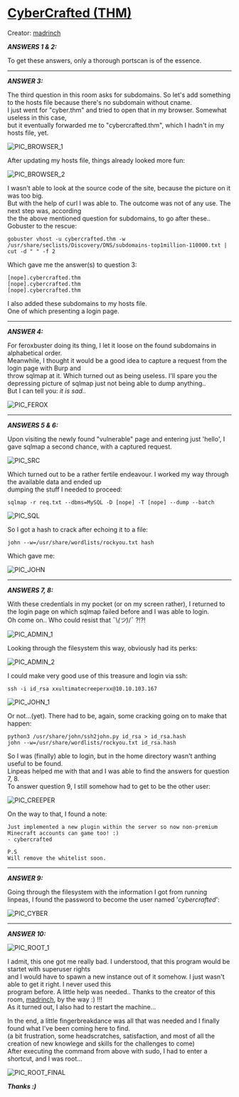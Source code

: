 # [CyberCrafted (THM)](https://tryhackme.com/room/cybercrafted)
Creator: [madrinch](https://tryhackme.com/p/madrinch)

***ANSWERS 1 & 2:***

To get these answers, only a thorough portscan is of the essence.

--------------------------------------------------------------------------------------------

***ANSWER 3:***

The third question in this room asks for subdomains. So let's add something to the hosts file because there's no subdomain without cname.  
I just went for "cyber.thm" and tried to open that in my browser. Somewhat useless in this case,  
but it eventually forwarded me to "cybercrafted.thm", which I hadn't in my hosts file, yet. 

![PIC_BROWSER_1](https://user-images.githubusercontent.com/93183445/142762125-937aa05d-b22e-43ba-a61b-6f71ff12786b.png)

After updating my hosts file, things already looked more fun:

![PIC_BROWSER_2](https://user-images.githubusercontent.com/93183445/142762134-2ee455c2-b7b3-4716-97f8-3c563b1f932b.png)

I wasn't able to look at the source code of the site, because the picture on it was too big.  
But with the help of curl I was able to. The outcome was not of any use. The next step was, according  
the the above mentioned question for subdomains, to go after these.. Gobuster to the rescue:
```
gobuster vhost -u cybercrafted.thm -w /usr/share/seclists/Discovery/DNS/subdomains-top1million-110000.txt | cut -d " " -f 2
```
Which gave me the answer(s) to question 3:
```
[nope].cybercrafted.thm
[nope].cybercrafted.thm
[nope].cybercrafted.thm
```
I also added these subdomains to my hosts file.  
One of which presenting a login page. 

--------------------------------------------------------------------------------------------

***ANSWER 4:***

For feroxbuster doing its thing, I let it loose on the found subdomains in alphabetical order.  
Meanwhile, I thought it would be a good idea to capture a request from the login page with Burp and  
throw sqlmap at it. Which turned out as being useless. I'll spare you the depressing picture of sqlmap just not being able to dump anything..  
But I can tell you: *it is sad..*
 
![PIC_FEROX](https://user-images.githubusercontent.com/93183445/142762339-5a073028-6219-468c-8996-52302caef76c.png)

--------------------------------------------------------------------------------------------

***ANSWERS 5 & 6:***

Upon visiting the newly found "vulnerable" page and entering just 'hello', I gave sqlmap a second chance, with a captured request.

![PIC_SRC](https://user-images.githubusercontent.com/93183445/142762394-9ba6a145-85c8-4add-a61b-390b9eff87ee.png)

Which turned out to be a rather fertile endeavour. I worked my way through the available data and ended up  
dumping the stuff I needed to proceed:
```
sqlmap -r req.txt --dbms=MySQL -D [nope] -T [nope] --dump --batch
```
![PIC_SQL](https://user-images.githubusercontent.com/93183445/142762421-317229dd-8d26-4bb3-ab08-0cd41009f8d2.png)

So I got a hash to crack after echoing it to a file:
```
john --w=/usr/share/wordlists/rockyou.txt hash
```
Which gave me:

![PIC_JOHN](https://user-images.githubusercontent.com/93183445/142762434-9aaf5ae5-1d74-4b64-a883-c095917bd7ba.png)

--------------------------------------------------------------------------------------------

***ANSWERS 7, 8:***

With these credentials in my pocket (or on my screen rather), I returned to the login page on which sqlmap failed before and I was able to login.  
Oh come on.. Who could resist that ¯\\_(ツ)_/¯ ?!?!

![PIC_ADMIN_1](https://user-images.githubusercontent.com/93183445/142762451-828a6625-1fd1-40ea-b9c0-34b3fd98cea4.png)

Looking through the filesystem this way, obviously had its perks:

![PIC_ADMIN_2](https://user-images.githubusercontent.com/93183445/142762461-92be783a-70b5-4c3a-b197-01e7c5941dee.png)

I could make very good use of this treasure and login via ssh:
```
ssh -i id_rsa xxultimatecreeperxx@10.10.103.167
```
![PIC_JOHN_1](https://user-images.githubusercontent.com/93183445/142762474-2b087433-0d08-4699-9f5b-39d8c7089c61.png)

Or not...(yet). There had to be, again, some cracking going on to make that happen:
```
python3 /usr/share/john/ssh2john.py id_rsa > id_rsa.hash
john --w=/usr/share/wordlists/rockyou.txt id_rsa.hash
```
So I was (finally) able to login, but in the home directory wasn't anthing useful to be found.  
Linpeas helped me with that and I was able to find the answers for question 7, 8.  
To answer question 9, I still somehow had to get to be the other user:

![PIC_CREEPER](https://user-images.githubusercontent.com/93183445/142762519-1aa468cd-849c-4ef3-b7f0-3c8b5842568d.png)

On the way to that, I found a note:
```
Just implemented a new plugin within the server so now non-premium Minecraft accounts can game too! :)
- cybercrafted

P.S
Will remove the whitelist soon.
```
--------------------------------------------------------------------------------------------

***ANSWER 9:***

Going through the filesystem with the information I got from running linpeas, I found the password to become the user named '*cybercrafted*':

![PIC_CYBER](https://user-images.githubusercontent.com/93183445/142762547-956b005d-a1bf-48c5-a0b3-18b1f204abea.png)

--------------------------------------------------------------------------------------------

***ANSWER 10:***

![PIC_ROOT_1](https://user-images.githubusercontent.com/93183445/142762576-34fb7c27-cb7b-4d37-b63e-91ce83e292ac.png)
  
I admit, this one got me really bad. I understood, that this program would be startet with superuser rights  
and I would have to spawn a new instance out of it somehow. I just wasn't able to get it right. I never used this  
program before. A little help was needed.. Thanks to the creator of this room, [madrinch](https://tryhackme.com/p/madrinch), by the way :) !!!  
As it turned out, I also had to restart the machine...  

In the end, a little fingerbreakdance was all that was needed and I finally found what I've been coming here to find.  
(a bit frustration, some headscratches, satisfaction, and most of all the creation of new knowlege and skills for the challenges to come)  
After executing the command from above with sudo, I had to enter a shortcut, and I was root...

![PIC_ROOT_FINAL](https://user-images.githubusercontent.com/93183445/142762592-137eaf47-101c-40af-a21e-fbb8f92673ab.png)

***Thanks :)***
